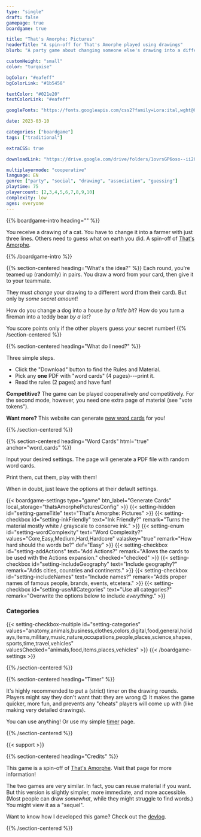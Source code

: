 ```yaml
---
type: "single"
draft: false
gamepage: true
boardgame: true

title: "That's Amorphe: Pictures"
headerTitle: "A spin-off for That's Amorphe played using drawings"
blurb: "A party game about changing someone else's drawing into a different thing, then asking others to guess how much you changed it."

customHeight: "small"
color: "turqoise"

bgColor: "#eafeff"
bgColorLink: "#1b5458"

textColor: "#021e20"
textColorLink: "#eafeff"

googleFonts: "https://fonts.googleapis.com/css2?family=Lora:ital,wght@0,400;0,700;1,400&family=Ribeye&display=swap"

date: 2023-03-10

categories: ["boardgame"]
tags: ["traditional"]

extraCSS: true

downloadLink: "https://drive.google.com/drive/folders/1ovrsGP6oso--ii20P5tOfOsdDVRWzz0r"

multiplayermode: "cooperative"
language: EN
genre: ["party", "social", "drawing", "association", "guessing"]
playtime: 75
playercount: [2,3,4,5,6,7,8,9,10]
complexity: low
ages: everyone
---
```



{{% boardgame-intro heading="" %}}

You receive a drawing of a cat. You have to change it into a farmer with just three lines. Others need to guess what on earth you did. A spin-off of [That's Amorphe](https://pandaqi.com/thats-amorphe).

{{% /boardgame-intro %}}

{{% section-centered heading="What's the idea?" %}}
Each round, you're teamed up (randomly) in pairs. You draw a word from your card, then give it to your teammate.

They must _change_ your drawing to a different word (from their card). But only by _some secret amount_! 

How do you change a dog into a house _by a little bit_? How do you turn a fireman into a teddy bear _by a lot_?

You score points only if the other players guess your secret number!
{{% /section-centered %}}

{{% section-centered heading="What do I need?" %}}

Three simple steps.

* Click the "Download" button to find the Rules and Material.
* Pick any **one** PDF with "word cards" (4 pages)---print it.
* Read the rules (2 pages) and have fun!

**Competitive?** The game can be played cooperatively _and_ competitively. For the second mode, however, you need one extra page of material (see "vote tokens").

**Want more?** This website can generate [new word cards](#word_cards) for you!

{{% /section-centered %}}

{{% section-centered heading="Word Cards" html="true" anchor="word_cards" %}}

<p>Input your desired settings. The page will generate a PDF file with random word cards.</p>
<p>Print them, cut them, play with them!</p>
<p>When in doubt, just leave the options at their default settings.</p>

  {{< boardgame-settings type="game" btn_label="Generate Cards" local_storage="thatsAmorphePicturesConfig" >}}
    {{< setting-hidden id="setting-gameTitle" text="That's Amorphe: Pictures" >}}
    {{< setting-checkbox id="setting-inkFriendly" text="Ink Friendly?"  remark="Turns the material mostly white / grayscale to conserve ink." >}}
    {{< setting-enum id="setting-wordComplexity" text="Word Complexity?" values="Core,Easy,Medium,Hard,Hardcore" valaskey="true" remark="How hard should the words be?" def="Easy" >}}
    {{< setting-checkbox id="setting-addActions" text="Add Actions?" remark="Allows the cards to be used with the Actions expansion." checked="checked" >}}
    {{< setting-checkbox id="setting-includeGeography" text="Include geography?" remark="Adds cities, countries and continents." >}}
    {{< setting-checkbox id="setting-includeNames" text="Include names?" remark="Adds proper names of famous people, brands, events, etcetera." >}}
    {{< setting-checkbox id="setting-useAllCategories" text="Use all categories?" remark="Overwrite the options below to include <em>everything</em>." >}}
    <h3>Categories</h3>
    {{< setting-checkbox-multiple id="setting-categories" values="anatomy,animals,business,clothes,colors,digital,food,general,holidays,items,military,music,nature,occupations,people,places,science,shapes,sports,time,travel,vehicles" valuesChecked="animals,food,items,places,vehicles" >}}
  {{< /boardgame-settings >}}

{{% /section-centered %}}

{{% section-centered heading="Timer" %}}

It's highly recommended to put a (strict) timer on the drawing rounds. Players might say they don't want that: they are wrong 😉 It makes the game quicker, more fun, and prevents any "cheats" players will come up with (like making very detailed drawings).

You can use anything! Or use my simple [timer](/tools/timer/) page.

{{% /section-centered %}}

{{< support >}}

{{% section-centered heading="Credits" %}}

This game is a spin-off of [That's Amorphe](https://pandaqi.com/thats-amorphe). Visit that page for more information! 

The two games are very similar. In fact, you can reuse material if you want. But this version is slightly simpler, more immediate, and more accessible. (Most people can draw _somewhat_, while they might struggle to find words.) You might view it as a "sequel".

Want to know how I developed this game? Check out the [devlog](/blog/boardgames/thats-amorphe-pictures/).

{{% /section-centered %}}